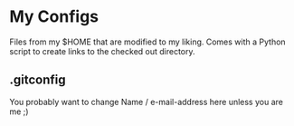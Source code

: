 My Configs
==========

Files from my $HOME that are modified to my liking.
Comes with a Python script to create links to the checked out directory.

.gitconfig
----------
You probably want to change Name / e-mail-address here unless you are me ;)

